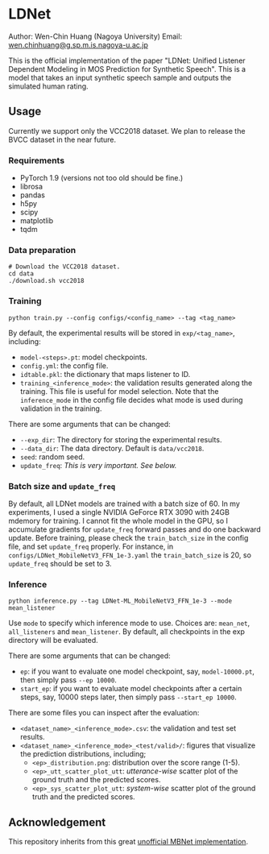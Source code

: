 # LDNet

Author: Wen-Chin Huang (Nagoya University)
Email: wen.chinhuang@g.sp.m.is.nagoya-u.ac.jp

This is the official implementation of the paper "LDNet: Unified Listener Dependent Modeling in MOS Prediction for Synthetic Speech". This is a model that takes an input synthetic speech sample and outputs the simulated human rating.

## Usage

Currently we support only the VCC2018 dataset. We plan to release the BVCC dataset in the near future.

### Requirements

- PyTorch 1.9 (versions not too old should be fine.)
- librosa
- pandas
- h5py
- scipy
- matplotlib
- tqdm

### Data preparation

```
# Download the VCC2018 dataset.
cd data
./download.sh vcc2018
```

### Training

```
python train.py --config configs/<config_name> --tag <tag_name>
```

By default, the experimental results will be stored in `exp/<tag_name>`, including:

- `model-<steps>.pt`: model checkpoints.
- `config.yml`: the config file.
- `idtable.pkl`: the dictionary that maps listener to ID.
- `training_<inference_mode>`: the validation results generated along the training. This file is useful for model selection. Note that the `inference_mode` in the config file decides what mode is used during validation in the training.

There are some arguments that can be changed:

- `--exp_dir`: The directory for storing the experimental results.
- `--data_dir`: The data directory. Default is `data/vcc2018`.
- `seed`: random seed.
- `update_freq`: *This is very important. See below.* 

### Batch size and `update_freq`

By default, all LDNet models are trained with a batch size of 60. In my experiments, I used a single NVIDIA GeForce RTX 3090 with 24GB mdemory for training. I cannot fit the whole model in the GPU, so I accumulate gradients for `update_freq` forward passes and do one backward update. Before training, please check the `train_batch_size` in the config file, and set `update_freq` properly. For instance, in `configs/LDNet_MobileNetV3_FFN_1e-3.yaml` the `train_batch_size` is 20, so `update_freq` should be set to 3.

### Inference

```
python inference.py --tag LDNet-ML_MobileNetV3_FFN_1e-3 --mode mean_listener
```

Use `mode` to specify which inference mode to use. Choices are: `mean_net`, `all_listeners` and `mean_listener`. By default, all checkpoints in the exp directory will be evaluated.

There are some arguments that can be changed:

- `ep`: if you want to evaluate one model checkpoint, say, `model-10000.pt`, then simply pass `--ep 10000`.
- `start_ep`: if you want to evaluate model checkpoints after a certain steps, say, 10000 steps later, then simply pass `--start_ep 10000`.

There are some files you can inspect after the evaluation:

- `<dataset_name>_<inference_mode>.csv`: the validation and test set results.
- `<dataset_name>_<inference_mode>_<test/valid>/`: figures that visualize the prediction distributions, including;
    - `<ep>_distribution.png`: distribution over the score range (1-5).
    - `<ep>_utt_scatter_plot_utt`: _utterance-wise_ scatter plot of the ground truth and the predicted scores.
    - `<ep>_sys_scatter_plot_utt`: _system-wise_ scatter plot of the ground truth and the predicted scores.

## Acknowledgement

This repository inherits from this great [unofficial MBNet implementation](https://github.com/sky1456723/Pytorch-MBNet).
